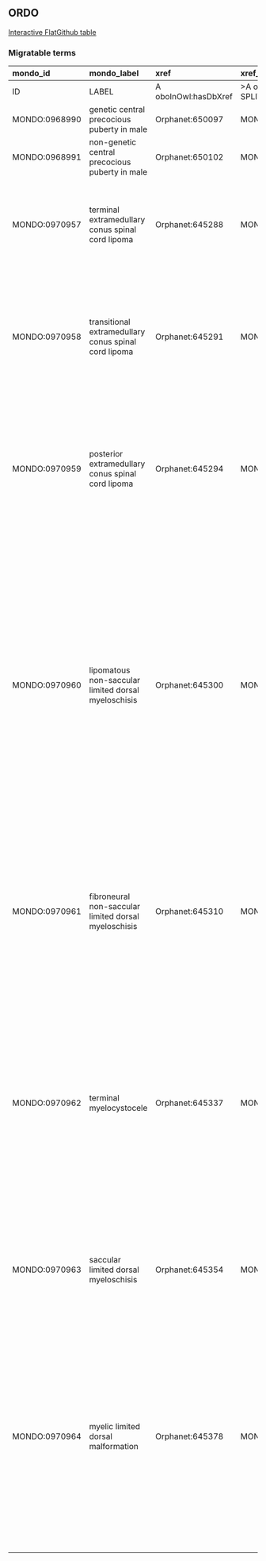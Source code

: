 ## ORDO
[Interactive FlatGithub table](https://flatgithub.com/monarch-initiative/mondo-ingest?filename=src/ontology/slurp/ordo.tsv)

### Migratable terms
| mondo_id      | mondo_label                                          | xref                 | xref_source                | original_label                                       | definition                                                                                                                                                                                                                                                                                                                                                                                                                                                                             | parents                                                 |
|:--------------|:-----------------------------------------------------|:---------------------|:---------------------------|:-----------------------------------------------------|:---------------------------------------------------------------------------------------------------------------------------------------------------------------------------------------------------------------------------------------------------------------------------------------------------------------------------------------------------------------------------------------------------------------------------------------------------------------------------------------|:--------------------------------------------------------|
| ID            | LABEL                                                | A oboInOwl:hasDbXref | >A oboInOwl:source SPLIT=| |                                                      | A IAO:0000115                                                                                                                                                                                                                                                                                                                                                                                                                                                                          | SC %                                                    |
| MONDO:0968990 | genetic central precocious puberty in male           | Orphanet:650097      | MONDO:equivalentTo         | Genetic central precocious puberty in male           |                                                                                                                                                                                                                                                                                                                                                                                                                                                                                        | MONDO:8000031|MONDO:0958356                             |
| MONDO:0968991 | non-genetic central precocious puberty in male       | Orphanet:650102      | MONDO:equivalentTo         | Non-genetic central precocious puberty in male       |                                                                                                                                                                                                                                                                                                                                                                                                                                                                                        | MONDO:0958356|MONDO:8000031                             |
| MONDO:0970957 | terminal extramedullary conus spinal cord lipoma     | Orphanet:645288      | MONDO:equivalentTo         | Terminal extramedullary conus spinal cord lipoma     | A rare form of extramedullary conus region spinal cord lipoma characterized by its location, extending from the poorly delineated tip of the conus.                                                                                                                                                                                                                                                                                                                                    | MONDO:0968987|MONDO:8000031                             |
| MONDO:0970958 | transitional extramedullary conus spinal cord lipoma | Orphanet:645291      | MONDO:equivalentTo         | Transitional extramedullary conus spinal cord lipoma | A rare form of extramedullary conus region spinal cord lipoma characterized by a location at the posterior surface of the conus and its tip. i.e-"transitional" between posterior and terminal conus region spinal cord lipoma.                                                                                                                                                                                                                                                        | MONDO:0968987|MONDO:8000031                             |
| MONDO:0970959 | posterior extramedullary conus spinal cord lipoma    | Orphanet:645294      | MONDO:equivalentTo         | Posterior extramedullary conus spinal cord lipoma    | A rare form of conus region spinal cord lipoma characterized by its location where the interface between the lipoma and the spinal cord is strictcly above the level of the tip of the conus. The tip of the conus is readily delineated.                                                                                                                                                                                                                                              | MONDO:0968987|MONDO:8000031                             |
| MONDO:0970960 | lipomatous non-saccular limited dorsal myeloschisis  | Orphanet:645300      | MONDO:equivalentTo         | Lipomatous non-saccular limited dorsal myeloschisis  | A rare non-saccular limited dorsal myeloschisis histologically characterized by skin tissue with a jagged depression of squamous epithelium continued to subcutaneous mature adipose tissue with loose connective tissue. GFAP-immunopositive glial cells are embedded in the subcutaneous lipoma. The extradural and intradural stalk have cord-like fibrocollagenous tissue containing adipose tissue, peripheral nerve fibers, clusters of melanocytes, and skeletal muscle fibers. | MONDO:0968989|MONDO:8000031                             |
| MONDO:0970961 | fibroneural non-saccular limited dorsal myeloschisis | Orphanet:645310      | MONDO:equivalentTo         | Fibroneural non-saccular limited dorsal myeloschisis | A rare non-saccular limited dorsal myeloschisis, in which the stalk histology is characterized by skin tissue with dermo-epidermal epithelium in continuity with a subcutaneous fibrocollagenous tract containing various ectopic tissues.                                                                                                                                                                                                                                             | MONDO:8000031|MONDO:0968989                             |
| MONDO:0970962 | terminal myelocystocele                              | Orphanet:645337      | MONDO:equivalentTo         | Terminal myelocystocele                              | A rare closed spinal dysraphism characterized by a myelocystocele at the termination of the spinal cord. It may be an isolated anomaly or be associated with other defects, including sacral agenesis, anorectal and genitourinary anomalies. The conus is not identifiable. The myelocystocele sac may have a significant lipomatous component (terminal lipomyelocystocele).                                                                                                         | MONDO:0968988|MONDO:8000034|MONDO:8000030|MONDO:0017077 |
| MONDO:0970963 | saccular limited dorsal myeloschisis                 | Orphanet:645354      | MONDO:equivalentTo         | Saccular limited dorsal myeloschisis                 | A rare form of limited dorsal myeloschisis (LDM), characterized by the stalk attached to the apex of a fully epithelialized meningocele. Chiari II malformation is not present.                                                                                                                                                                                                                                                                                                        | MONDO:0968988|MONDO:8000034|MONDO:8000030               |
| MONDO:0970964 | myelic limited dorsal malformation                   | Orphanet:645378      | MONDO:equivalentTo         | Myelic limited dorsal malformation                   | A rare intermediate form of open dysraphism between myelomeningocele and saccular limited dorsal myeloschisis without fulfilling the characteristics of one of these two diagnosis, characterized by stretched neurulated spinal cord attached at the dome of a sac. Partial cerebral signs of open dysraphism can be observed and the meningocele is usually poorly epithelialized.                                                                                                   | MONDO:0968988|MONDO:8000034|MONDO:8000030               |